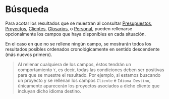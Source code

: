 # Búsqueda

Para acotar los resultados que se muestran al consultar [Presupuestos](referencia/presupuesto.md), [Proyectos](referencia/proyecto.md), [Clientes](referencia/cliente.md), [Glosarios](referencia/glosario.md), o [Personal](referencia/usuario.md), pueden rellenarse opcionalmente los campos que haya disponibles en cada situación.

En el caso en que no se rellene ningún campo, se mostrarán todos los resultados posibles ordenados cronológicamente en sentido descendente (más nuevos primero).

> Al rellenar cualquiera de los campos, éstos tendrán un comportamiento `Y`, es decir, todas las condiciones deben ser positivas para que se muestre el resultado.
Por ejemplo, si estamos buscando un proyecto y se rellenan los campos `Cliente` e `Idioma Destino`, únicamente aparecerán los proyectos asociados a dicho cliente que incluyan dicho idioma destino.